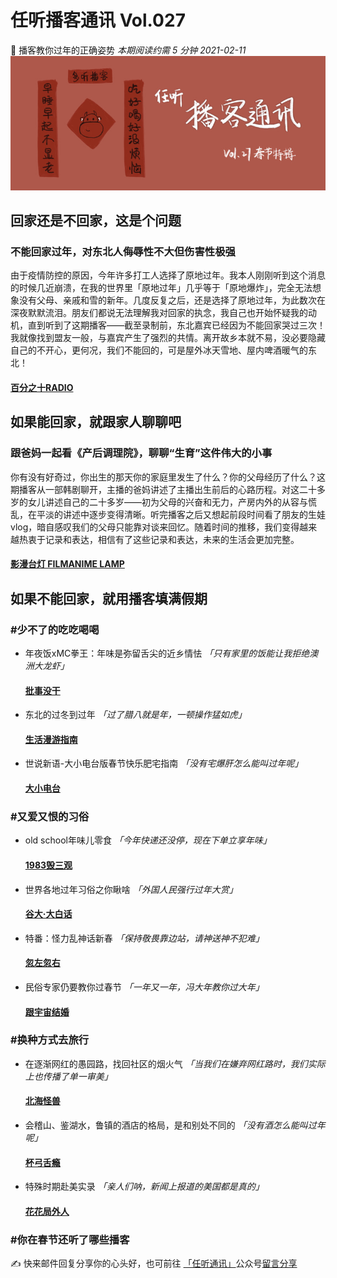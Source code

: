 # 任听播客通讯 Vol.027
🧨 播客教你过年的正确姿势
_本期阅读约需 5 分钟_
_2021-02-11_
![](./img/vol_027_small.png)


## 回家还是不回家，这是个问题

### 不能回家过年，对东北人侮辱性不大但伤害性极强
由于疫情防控的原因，今年许多打工人选择了原地过年。我本人刚刚听到这个消息的时候几近崩溃，在我的世界里「原地过年」几乎等于「原地爆炸」，完全无法想象没有父母、亲戚和雪的新年。几度反复之后，还是选择了原地过年，为此数次在深夜默默流泪。朋友们都说无法理解我对回家的执念，我自己也开始怀疑我的动机，直到听到了这期播客——截至录制前，东北嘉宾已经因为不能回家哭过三次！我就像找到盟友一般，与嘉宾产生了强烈的共情。离开故乡本就不易，没必要隐藏自己的不开心，更何况，我们不能回的，可是屋外冰天雪地、屋内啤酒暖气的东北！
#### [百分之十RADIO](http://www.ximalaya.com/album/45638325.xml)


## 如果能回家，就跟家人聊聊吧

### 跟爸妈一起看《产后调理院》，聊聊“生育”这件伟大的小事
你有没有好奇过，你出生的那天你的家庭里发生了什么？你的父母经历了什么？这期播客从一部韩剧聊开，主播的爸妈讲述了主播出生前后的心路历程。对这二十多岁的女儿讲述自己的二十多岁——初为父母的兴奋和无力，产房内外的从容与慌乱，在平淡的讲述中逐步变得清晰。听完播客之后又想起前段时间看了朋友的生娃vlog，暗自感叹我们的父母只能靠对谈来回忆。随着时间的推移，我们变得越来越热衷于记录和表达，相信有了这些记录和表达，未来的生活会更加完整。
#### [影漫台灯 FILMANIME LAMP](https://s1.proxy.wavpub.com/filmanimelamp.xml)


## 如果不能回家，就用播客填满假期

### #少不了的吃吃喝喝
* 年夜饭xMC拳王：年味是弥留舌尖的近乡情怯 _「只有家里的饭能让我拒绝澳洲大龙虾」_
  #### [批事没干](http://www.ximalaya.com/album/42542290.xml)
* 东北的过冬到过年 _「过了腊八就是年，一顿操作猛如虎」_
  #### [生活漫游指南](https://rss.shenghuomanyou.com/shenghuomanyou.xml)
* 世说新语-大小电台版春节快乐肥宅指南  _「没有宅爆肝怎么能叫过年呢」_
  #### [大小电台](https://s1.proxy.wavpub.com/daxiaodiantai.xml)

### #又爱又恨的习俗
* old school年味儿零食 _「今年快递还没停，现在下单立享年味」_
  #### [1983毁三观](http://rss.lizhi.fm/rss/1290138.xml)
* 世界各地过年习俗之你瞅啥 _「外国人民强行过年大赏」_
  #### [谷大·大白话](http://rss.lizhi.fm/rss/183886412.xml)
* 特番：怪力乱神话新春 _「保持敬畏靠边站，请神送神不犯难」_
  #### [忽左忽右](https://justpodmedia.com/rss/left-right.xml)
* 民俗专家仍要教你过春节 _「一年又一年，冯大年教你过大年」_
  #### [跟宇宙结婚](http://rss.lizhi.fm/rss/1307862.xml)

### #换种方式去旅行
* 在逐渐网红的愚园路，找回社区的烟火气 _「当我们在嫌弃网红路时，我们实际上也传播了单一审美」_
  #### [北海怪兽](https://feeds.fireside.fm/bsmonster/rss)
* 会稽山、鉴湖水，鲁镇的酒店的格局，是和别处不同的 _「没有酒怎么能叫过年呢」_
  #### [杯弓舌瘾](https://justpodmedia.com/rss/tipsy-proof.xml)
* 特殊时期赴美实录 _「亲人们呐，新闻上报道的美国都是真的」_
  #### [花花局外人](http://www.ximalaya.com/album/20341384.xml)

### #你在春节还听了哪些播客
✍️ 快来邮件回复分享你的心头好，也可前往 [「任听通讯」](https://mp.weixin.qq.com/s/nzjyqCR_d9M5u6o370LkQA)公众号[留言分享](https://mp.weixin.qq.com/s/nzjyqCR_d9M5u6o370LkQA)
